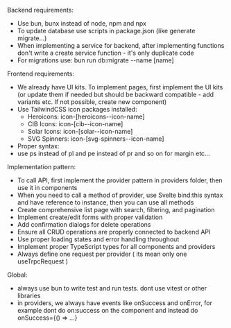 Backend requirements:

- Use bun, bunx instead of node, npm and npx
- To update database use scripts in package.json (like generate migrate...)
- When implementing a service for backend, after implementing functions don't write a create service function - it's only duplicate code
- For migrations use: bun run db:migrate --name [name]

Frontend requirements:

- We already have UI kits. To implement pages, first implement the UI kits (or update them if needed but should be backward compatible - add variants etc. If not possible, create new component)
- Use TailwindCSS icon packages installed:
  - Heroicons: icon-[heroicons--icon-name]
  - CIB Icons: icon-[cib--icon-name]
  - Solar Icons: icon-[solar--icon-name]
  - SVG Spinners: icon-[svg-spinners--icon-name]
- Proper syntax: <span class="icon-[icon-set--icon-name] w-4 h-4"></span>
- use ps instead of pl and pe instead of pr and so on for margin etc...

Implementation pattern:

- To call API, first implement the provider pattern in providers folder, then use it in components
- When you need to call a method of provider, use Svelte bind:this syntax and have reference to instance, then you can use all methods
- Create comprehensive list page with search, filtering, and pagination
- Implement create/edit forms with proper validation
- Add confirmation dialogs for delete operations
- Ensure all CRUD operations are properly connected to backend API
- Use proper loading states and error handling throughout
- Implement proper TypeScript types for all components and providers
- Always define one request per provider ( its mean only one useTrpcRequest )

Global:

- always use bun to write test and run tests. dont use vitest or other libraries
- in providers, we always have events like onSuccess and onError, for example dont do on:success on the component and instead do onSuccess={() => ...}
